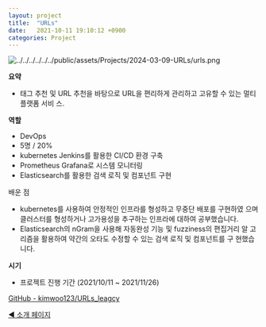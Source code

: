 ```yaml
---
layout: project
title:  "URLs"
date:   2021-10-11 19:10:12 +0900
categories: Project
---
```


![../../../../../../public/assets/Projects/2024-03-09-URLs/urls.png](../../../../../../public/assets/Projects/2024-03-09-URLs/urls.png)

**요약**

- 태그 추천 및 URL 추천을 바탕으로 URL을 편리하게 관리하고 고유할 수 있는 멀티 플랫폼 서비
스.

**역할**

- DevOps
- 5명 / 20%
- kubernetes Jenkins를 활용한 CI/CD 환경 구축
- Prometheus Grafana로 시스템 모니터링
- Elasticsearch를 활용한 검색 로직 및 컴포넌트 구현

배운 점

- kubernetes를 사용하여 안정적인 인프라를 형성하고 무중단 배포를 구현하였
으며 클러스터를 형성하거나 고가용성을 추구하는 인프라에 대하여 공부했습니다.
- Elasticsearch의 nGram을 사용해 자동완성 기능 및 fuzziness의 편집거리 알
고리즘을 활용하여 약간의 오타도 수정할 수 있는 검색 로직 및 컴포넌트를 구
현했습니다.

**시기**

- 프로젝트 진행 기간 (2021/10/11 ~ 2021/11/26)

[GitHub - kimwoo123/URLs_leagcy](https://github.com/kimwoo123/URLs_leagcy)

[◀ 소개 페이지](https://kimwooseok.com/about/)
